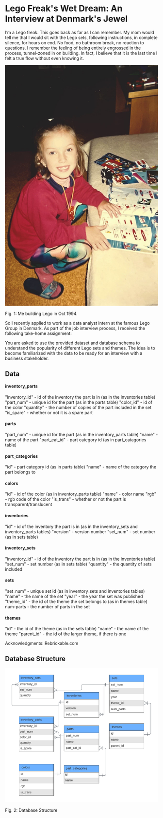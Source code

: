 # Lego Freak's Wet Dream: An Interview at Denmark's Jewel

I’m a Lego freak. This goes back as far as I can remember. My mom would tell me that I would sit with the Lego sets, following instructions, in complete silence, for hours on end. No food, no bathroom break, no reaction to questions. I remember the feeling of being entirely engrossed in the process, tunnel-zoned in on building. In fact, I believe that it is the last time I felt a true flow without even knowing it.

![IMG_0684](IMG_0684.jpeg)

Fig. 1: Me building Lego in Oct 1994.

So I recently applied to work as a data analyst intern at the famous Lego Group in Denmark. As part of the job interview process, I received the following take-home assignment:

You are asked to use the provided dataset and database schema to understand the popularity of different Lego sets and themes. The idea is to become familiarized with the data to be ready for an interview with a business stakeholder.

## Data

#### inventory_parts

"inventory_id" - id of the inventory the part is in (as in the inventories table)
"part_num" - unique id for the part (as in the parts table)
"color_id" - id of the color
"quantity" - the number of copies of the part included in the set
"is_spare" - whether or not it is a spare part

#### parts

"part_num" - unique id for the part (as in the inventory_parts table)
"name" - name of the part
"part_cat_id" - part category id (as in part_catagories table)

#### part_categories

"id" - part category id (as in parts table)
"name" - name of the category the part belongs to

#### colors

"id" - id of the color (as in inventory_parts table)
"name" - color name
"rgb" - rgb code of the color
"is_trans" - whether or not the part is transparent/translucent

#### inventories

"id" - id of the inventory the part is in (as in the inventory_sets and inventory_parts tables)
"version" - version number
"set_num" - set number (as in sets table)

#### inventory_sets

"inventory_id" - id of the inventory the part is in (as in the inventories table)
"set_num" - set number (as in sets table)
"quantity" - the quantity of sets included

#### sets

"set_num" - unique set id (as in inventory_sets and inventories tables)
"name" - the name of the set
"year" - the year the set was published
"theme_id" - the id of the theme the set belongs to (as in themes table)
num-parts - the number of parts in the set

#### themes

"id" - the id of the theme (as in the sets table)
"name" - the name of the theme
"parent_id" - the id of the larger theme, if there is one

Acknowledgments: Rebrickable.com

## Database Structure

![lego_erd](lego_erd.png)

Fig. 2: Database Structure
